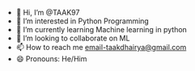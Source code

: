 - 👋 Hi, I’m @TAAK97
- 👀 I’m interested in Python Programming
- 🌱 I’m currently learning Machine learning in python
- 💞️ I’m looking to collaborate on ML
- 📫 How to reach me 
  email-taakdhairya@gmail.com
- 😄 Pronouns: He/Him

<!---
TAAK97/TAAK97 is a ✨ special ✨ repository because its `README.md` (this file) appears on your GitHub profile.
You can click the Preview link to take a look at your changes.
--->
